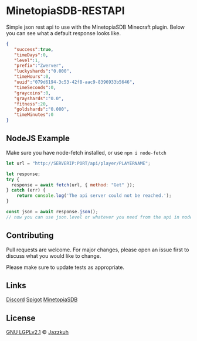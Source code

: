 # MinetopiaSDB-RESTAPI
Simple json rest api to use with the MinetopiaSDB Minecraft plugin. Below you can see what a default response looks like.

```JSON
{
   "success":true,
   "timeDays":0,
   "level":1,
   "prefix":"Zwerver",
   "luckyshards":"0.000",
   "timeHours":0,
   "uuid":"079d6194-3c53-42f8-aac9-8396933b5646",
   "timeSeconds":0,
   "graycoins":0,
   "grayshards":"0.0",
   "fitness":20,
   "goldshards":"0.000",
   "timeMinutes":0
}
```

## NodeJS Example
Make sure you have node-fetch installed, or use ``npm i node-fetch``

```js
let url = "http://SERVERIP:PORT/api/player/PLAYERNAME";

let response;
try {
  response = await fetch(url, { method: "Get" });
} catch (err) {
	return console.log('The api server could not be reached.');
}

const json = await response.json();
// now you can use json.level or whatever you need from the api in nodejs!
```

## Contributing
Pull requests are welcome. For major changes, please open an issue first to discuss what you would like to change.

Please make sure to update tests as appropriate.

## Links
[Discord](https://discord.gg/AvRpCUZ) [Spigot](https://www.spigotmc.org/resources/minetopiasdb-restapi.95065/)
[MinetopiaSDB](https://minetopiasdb.nl/)

## License
[GNU LGPLv2.1](https://choosealicense.com/licenses/lgpl-2.1/) © [Jazzkuh](https://github.com/Jazzkuh/)
